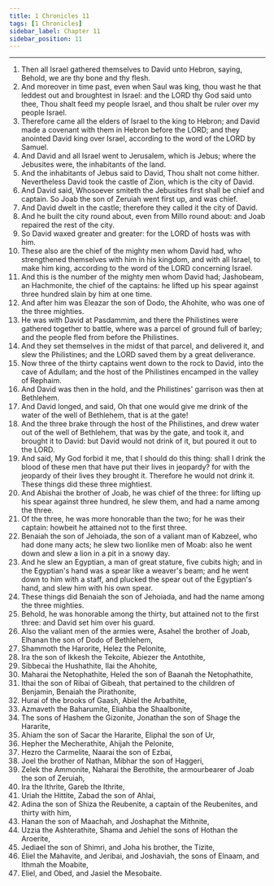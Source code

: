 ```yaml
---
title: 1 Chronicles 11
tags: [1 Chronicles]
sidebar_label: Chapter 11
sidebar_position: 11
---
```


---
1. Then all Israel gathered themselves to David unto Hebron, saying, Behold, we are thy bone and thy flesh.
2. And moreover in time past, even when Saul was king, thou wast he that leddest out and broughtest in Israel: and the LORD thy God said unto thee, Thou shalt feed my people Israel, and thou shalt be ruler over my people Israel.
3. Therefore came all the elders of Israel to the king to Hebron; and David made a covenant with them in Hebron before the LORD; and they anointed David king over Israel, according to the word of the LORD by Samuel.
4. And David and all Israel went to Jerusalem, which is Jebus; where the Jebusites were, the inhabitants of the land.
5. And the inhabitants of Jebus said to David, Thou shalt not come hither. Nevertheless David took the castle of Zion, which is the city of David.
6. And David said, Whosoever smiteth the Jebusites first shall be chief and captain. So Joab the son of Zeruiah went first up, and was chief.
7. And David dwelt in the castle; therefore they called it the city of David.
8. And he built the city round about, even from Millo round about: and Joab repaired the rest of the city.
9. So David waxed greater and greater: for the LORD of hosts was with him.
10. These also are the chief of the mighty men whom David had, who strengthened themselves with him in his kingdom, and with all Israel, to make him king, according to the word of the LORD concerning Israel.
11. And this is the number of the mighty men whom David had; Jashobeam, an Hachmonite, the chief of the captains: he lifted up his spear against three hundred slain by him at one time.
12. And after him was Eleazar the son of Dodo, the Ahohite, who was one of the three mighties.
13. He was with David at Pasdammim, and there the Philistines were gathered together to battle, where was a parcel of ground full of barley; and the people fled from before the Philistines.
14. And they set themselves in the midst of that parcel, and delivered it, and slew the Philistines; and the LORD saved them by a great deliverance.
15. Now three of the thirty captains went down to the rock to David, into the cave of Adullam; and the host of the Philistines encamped in the valley of Rephaim.
16. And David was then in the hold, and the Philistines' garrison was then at Bethlehem.
17. And David longed, and said, Oh that one would give me drink of the water of the well of Bethlehem, that is at the gate!
18. And the three brake through the host of the Philistines, and drew water out of the well of Bethlehem, that was by the gate, and took it, and brought it to David: but David would not drink of it, but poured it out to the LORD.
19. And said, My God forbid it me, that I should do this thing: shall I drink the blood of these men that have put their lives in jeopardy? for with the jeopardy of their lives they brought it. Therefore he would not drink it. These things did these three mightiest.
20. And Abishai the brother of Joab, he was chief of the three: for lifting up his spear against three hundred, he slew them, and had a name among the three.
21. Of the three, he was more honorable than the two; for he was their captain: howbeit he attained not to the first three.
22. Benaiah the son of Jehoiada, the son of a valiant man of Kabzeel, who had done many acts; he slew two lionlike men of Moab: also he went down and slew a lion in a pit in a snowy day.
23. And he slew an Egyptian, a man of great stature, five cubits high; and in the Egyptian's hand was a spear like a weaver's beam; and he went down to him with a staff, and plucked the spear out of the Egyptian's hand, and slew him with his own spear.
24. These things did Benaiah the son of Jehoiada, and had the name among the three mighties.
25. Behold, he was honorable among the thirty, but attained not to the first three: and David set him over his guard.
26. Also the valiant men of the armies were, Asahel the brother of Joab, Elhanan the son of Dodo of Bethlehem,
27. Shammoth the Harorite, Helez the Pelonite,
28. Ira the son of Ikkesh the Tekoite, Abiezer the Antothite,
29. Sibbecai the Hushathite, Ilai the Ahohite,
30. Maharai the Netophathite, Heled the son of Baanah the Netophathite,
31. Ithai the son of Ribai of Gibeah, that pertained to the children of Benjamin, Benaiah the Pirathonite,
32. Hurai of the brooks of Gaash, Abiel the Arbathite,
33. Azmaveth the Baharumite, Eliahba the Shaalbonite,
34. The sons of Hashem the Gizonite, Jonathan the son of Shage the Hararite,
35. Ahiam the son of Sacar the Hararite, Eliphal the son of Ur,
36. Hepher the Mecherathite, Ahijah the Pelonite,
37. Hezro the Carmelite, Naarai the son of Ezbai,
38. Joel the brother of Nathan, Mibhar the son of Haggeri,
39. Zelek the Ammonite, Naharai the Berothite, the armourbearer of Joab the son of Zeruiah,
40. Ira the Ithrite, Gareb the Ithrite,
41. Uriah the Hittite, Zabad the son of Ahlai,
42. Adina the son of Shiza the Reubenite, a captain of the Reubenites, and thirty with him,
43. Hanan the son of Maachah, and Joshaphat the Mithnite,
44. Uzzia the Ashterathite, Shama and Jehiel the sons of Hothan the Aroerite,
45. Jediael the son of Shimri, and Joha his brother, the Tizite,
46. Eliel the Mahavite, and Jeribai, and Joshaviah, the sons of Elnaam, and Ithmah the Moabite,
47. Eliel, and Obed, and Jasiel the Mesobaite.